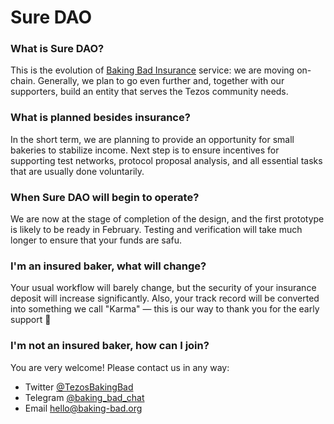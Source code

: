 # Sure DAO

### What is Sure DAO?
This is the evolution of [Baking Bad Insurance](https://sure.baking-bad.org) service: we are moving on-chain. Generally, we plan to go even further and, together with our supporters, build an entity that serves the Tezos community needs.

### What is planned besides insurance?
In the short term, we are planning to provide an opportunity for small bakeries to stabilize income. Next step is to ensure incentives for supporting test networks, protocol proposal analysis, and all essential tasks that are usually done voluntarily.

### When Sure DAO will begin to operate?
We are now at the stage of completion of the design, and the first prototype is likely to be ready in February. Testing and verification will take much longer to ensure that your funds are safu.

### I'm an insured baker, what will change?
Your usual workflow will barely change, but the security of your insurance deposit will increase significantly. Also, your track record will be converted into something we call "Karma" — this is our way to thank you for the early support 🤗

### I'm not an insured baker, how can I join?
You are very welcome! Please contact us in any way:

* Twitter [@TezosBakingBad](https://twitter.com/tezosbakingbad)
* Telegram [@baking_bad_chat](https://t.me/baking_bad_chat)
* Email hello@baking-bad.org

